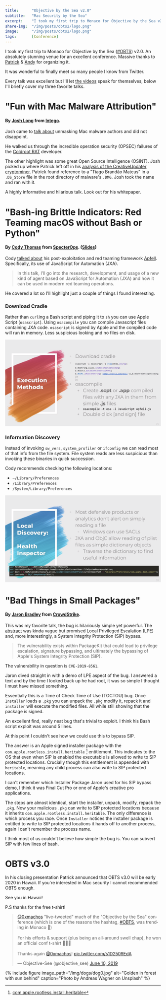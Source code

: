 ```yaml
---
title:		"Objective by the Sea v2.0"
subtitle:	"Mac Security by the Sea"
excerpt:	"I took my first trip to Monaco for Objective by the Sea v2.0. An absolutely stunning venue for an excellent conference. "
share-img:	"/img/posts/obts2/logo.png"
image:		"/img/posts/obts2/logo.png"
tags:		[Conference]
---
```


I took my first trip to Monaco for Objective by the Sea ([#OBTS](https://twitter.com/hashtag/OBTS)) v2.0. An absolutely stunning venue for an excellent conference. Massive thanks to [Patrick](https://twitter.com/patrickwardle) & [Andy](https://twitter.com/andyrozen) for organizing it.

It was wonderful to finally meet so many people I know from Twitter.

Every talk was excellent but I'll let [the videos](https://www.youtube.com/playlist?list=PLliknDIoYszvTDaWyTh6SYiTccmwOsws8) speak for themselves, below I'll briefly cover my three favorite talks. 

# "Fun with Mac Malware Attribution"

#### By [Josh Long](https://twitter.com/theJoshMeister) from [Intego](https://www.intego.com/).

Josh came to [talk about](https://objectivebythesea.com/v2/talks.html#long) unmasking Mac malware authors and did not disappoint. 

He walked us through the incredible operation security (OPSEC) failures of the [Coldroot RAT](https://www.intego.com/mac-security-blog/osxcoldroot-and-the-rat-invasion/) developer.

The other highlight was some great Open Source Intelligence (OSINT). Josh picked up where Patrick left off in his [analysis of the CreativeUpdater cryptominer](https://digitasecurity.com/blog/2018/02/05/creativeupdater/). Patrick found reference to a "Tiago Brandão Mateus" in a `.DS_Store` file in the root directory of malware's `.DMG`. Josh took the name and ran with it. 

A highly informative and hilarious talk. Look out for his whitepaper. 


# "Bash-ing Brittle Indicators: Red Teaming macOS without Bash or Python"

#### By [Cody Thomas](https://twitter.com/its_a_feature_) from [SpecterOps](https://specterops.io/). ([Slides](https://www.slideshare.net/CodyThomas6/bashing-brittle-indicators-red-teaming-macos-without-bash-or-python))

Cody [talked about](https://objectivebythesea.com/v2/talks.html#thomas) his post-exploitation and red teaming framework [Apfell](https://github.com/its-a-feature/Apfell). Specifically, its use of JavaScript for Automation (JXA). 

> In this talk, I'll go into the research, development, and usage of a new kind of agent based on JavaScript for Automation (JXA) and how it can be used in modern red teaming operations. 

He covered a lot so I'll highlight just a couple of things I found interesting. 

### Download Cradle

Rather than `curl`ing a Bash script and piping it to `sh` you can use Apple Script (`osascript`). Using `osacompile` you can compile Javascript files containing JXA code. `osascript` is signed by Apple and the compiled code will run in memory. Less suspicious looking and no files on disk. 

![no-alignment](/img/posts/obts2/cody_slide_0.png)

### Information Discovery

Instead of invoking `sw_vers`, `system_profiler` or `ifconfig` we can read most of that info from the file system. File system reads are less suspicious than invoking these binaries in quick succession. 

Cody recommends checking the following locations: 

- `~/Library/Preferences`
- `/Library/Preferences`
- `/System/Library/Preferences`

![no-alignment](/img/posts/obts2/cody_slide_1.png)

# "Bad Things in Small Packages"

#### By [Jaron Bradley](https://twitter.com/jbradley89) from [CrowdStrike](https://www.crowdstrike.com/).

This was my favorite talk, the bug is hilariously simple yet powerful. The [abstract](https://objectivebythesea.com/v2/talks.html#bradley) was kinda vague but promised Local Privileged Escalation (LPE) and, more interestingly, a System Integrity Protection (SIP) bypass. 

> The vulnerability exists within PackageKit that could lead to privilege escalation, signature bypassing, and ultimately the bypassing of Apple's System Integrity Protection (SIP).

The vulnerability in question is `CVE-2019-8561`. 

Jaron dived straight in with a demo of LPE aspect of the bug. I answered a text and by the time I looked back up he had root, it was so simple I thought I must have missed something.

Essentially this is a Time of Check Time of Use (TOCTOU) bug. Once `Installer` loads a `.pkg` you can unpack the `.pkg` modify it, repack it and `installer` will execute the modified files. All while still showing that the package is signed.

An excellent find, really neat bug that's trivial to exploit. I think his Bash script exploit was around 5 lines. 

At this point I couldn't see how we could use this to bypass SIP. 

The answer is an Apple signed installer package with the `com.apple.rootless.install.heritable` [^1] entitlement. This indicates to the OS that even when SIP is enabled the executable is allowed to write to SIP protected locations. Crucially though this entitlement is appended with `heritable`, meaning any child process can also write to SIP protected locations.

I can't remember which Installer Package Jaron used for his SIP bypass demo, I think it was Final Cut Pro or one of Apple's creative pro applications.

The steps are almost identical, start the installer, unpack, modify, repack the `.pkg`. Now your malicious `.pkg` can write to SIP protected locations because it inherits `com.apple.rootless.install.heritable`. The only difference is which process you race. Once `Installer` notices the installer package is entitled to write to SIP protected locations it hands off to another process, again I can't remember the process name.

I think most of us couldn't believe how simple the bug is. You can subvert SIP with few lines of bash.

# OBTS v3.0

In his closing presentation Patrick announced that OBTS v3.0 will be early 2020 in Hawaii. If you're interested in Mac security I cannot recommended OBTS enough.

See you in Hawaii!

P.S thanks for the free t-shirt!

<blockquote class="twitter-tweet tw-align-center" data-lang="en"><p lang="en" dir="ltr"><a href="https://twitter.com/0xmachos?ref_src=twsrc%5Etfw">@0xmachos</a> &quot;live-tweeted&quot; much of the &quot;Objective by the Sea&quot; conference (which is one of the reasons the hashtag, <a href="https://twitter.com/hashtag/OBTS?src=hash&amp;ref_src=twsrc%5Etfw">#OBTS</a>, was trending in Monaco 🤭)<br><br>For his efforts &amp; support (plus being an all-around swell chap), he won an official conf t-shirt 👕🍎🥳<br><br>Thanks again <a href="https://twitter.com/0xmachos?ref_src=twsrc%5Etfw">@0xmachos</a>! <a href="https://t.co/s1D2509EdA">pic.twitter.com/s1D2509EdA</a></p>&mdash; Objective-See (@objective_see) <a href="https://twitter.com/objective_see/status/1137874681950720001?ref_src=twsrc%5Etfw">June 10, 2019</a></blockquote> <script async src="https://platform.twitter.com/widgets.js" charset="utf-8"></script> 

{% include figure image_path="/img/dogs/dog0.jpg" alt="Golden in forest with sun behind" caption="Photo by Andreas Wagner on Unsplash" %}

[^1]: [com.apple.rootless.install.heritable](http://newosxbook.com/ent.jl?ent=com.apple.rootless.install.heritable&osVer=MacOS14)

